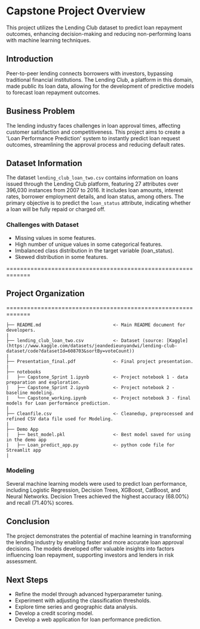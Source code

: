 # Capstone Project Overview
This project utilizes the Lending Club dataset to predict loan repayment outcomes, enhancing decision-making and reducing non-performing loans with machine learning techniques.

## Introduction
Peer-to-peer lending connects borrowers with investors, bypassing traditional financial institutions. The Lending Club, a platform in this domain, made public its loan data, allowing for the development of predictive models to forecast loan repayment outcomes.

## Business Problem
The lending industry faces challenges in loan approval times, affecting customer satisfaction and competitiveness. This project aims to create a 'Loan Performance Prediction' system to instantly predict loan request outcomes, streamlining the approval process and reducing default rates.

## Dataset Information
The dataset `lending_club_loan_two.csv` contains information on loans issued through the Lending Club platform, featuring 27 attributes over 396,030 instances from 2007 to 2016. It includes loan amounts, interest rates, borrower employment details, and loan status, among others. The primary objective is to predict the `loan_status` attribute, indicating whether a loan will be fully repaid or charged off. 

### Challenges with Dataset
* Missing values in some features.
* High number of unique values in some categorical features.
* Imbalanced class distribution in the target variable (loan_status).
* Skewed distribution in some features.


=============================================================
## Project Organization
=============================================================

    ├── README.md                           <- Main README document for developers.
    |
    ├── lending_club_loan_two.csv           <- Dataset (source: [Kaggle](https://www.kaggle.com/datasets/jeandedieunyandwi/lending-club-dataset/code?datasetId=608703&sortBy=voteCount))
    |
    ├── Presentation_final.pdf              <- Final project presentation.
    |
    ├── notebooks
    |   ├── Capstone_Sprint 1.ipynb         <- Project notebook 1 - data preparation and exploration.
    |   ├── Capstone_Sprint 2.ipynb         <- Project notebook 2 - baseline modeling.
    |   └── Capstone_working.ipynb          <- Project notebook 3 - final models for Loan performance prediction.
    |
    ├── Cleanfile.csv                       <- Cleanedup, preprocessed and refined CSV data file used for Modeling.
    |
    ├── Demo App
    |   ├── best_model.pkl                  <- Best model saved for using in the demo app
    |   ├── Loan_predict_app.py             <- python code file for Streamlit app
    |


### Modeling
Several machine learning models were used to predict loan performance, including Logistic Regression, Decision Trees, XGBoost, CatBoost, and Neural Networks. Decision Trees achieved the highest accuracy (68.00%) and recall (71.40%) scores.

## Conclusion
The project demonstrates the potential of machine learning in transforming the lending industry by enabling faster and more accurate loan approval decisions. The models developed offer valuable insights into factors influencing loan repayment, supporting investors and lenders in risk assessment.

## Next Steps
* Refine the model through advanced hyperparameter tuning.
* Experiment with adjusting the classification thresholds.
* Explore time series and geographic data analysis.
* Develop a credit scoring model.
* Develop a web application for loan performance prediction.



